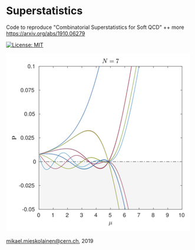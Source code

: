 # Superstatistics
Code to reproduce "Combinatorial Superstatistics for Soft QCD" ++ more
<br>
https://arxiv.org/abs/1910.06279

[![License: MIT](https://img.shields.io/badge/License-MIT-yellow.svg)](https://opensource.org/licenses/MIT)

<img width="500px" src="figs/maxoutentN7.png">


mikael.mieskolainen@cern.ch, 2019